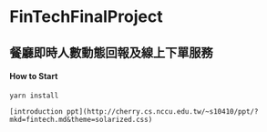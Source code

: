 # FinTechFinalProject

## 餐廳即時人數動態回報及線上下單服務

#### How to Start

```
yarn install

[introduction ppt](http://cherry.cs.nccu.edu.tw/~s10410/ppt/?mkd=fintech.md&theme=solarized.css)


